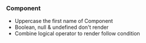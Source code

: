### Component
- Uppercase the first name of Component
- Boolean, null & undefined don't render
- Combine logical operator to render follow condition